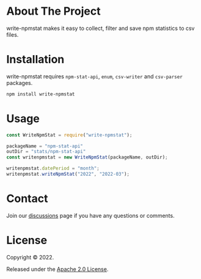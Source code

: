 # About The Project

write-npmstat makes it easy to collect, filter and save npm statistics to csv files.

# Installation

write-npmstat requires `npm-stat-api`, `enum`, `csv-writer` and `csv-parser` packages.

```sh
npm install write-npmstat
```

# Usage

```js
const WriteNpmStat = require("write-npmstat");

packageName = "npm-stat-api"
outDir = "stats/npm-stat-api"
const writenpmstat = new WriteNpmStat(packageName, outDir);

writenpmstat.datePeriod = "month";
writenpmstat.writeNpmStat("2022", "2022-03");
```

# Contact

Join our [discussions](https://github.com/veghdev/write-npmstat/discussions) page if you have any questions or comments.

# License

Copyright © 2022.

Released under the [Apache 2.0 License](https://github.com/veghdev/write-npmstat/blob/main/LICENSE).
